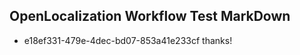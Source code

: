 ## OpenLocalization Workflow Test MarkDown
* e18ef331-479e-4dec-bd07-853a41e233cf 
thanks!<!--HONumber=Mar16_HO2-->
